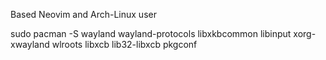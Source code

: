 Based Neovim and Arch-Linux user

sudo pacman -S wayland wayland-protocols libxkbcommon libinput xorg-xwayland wlroots libxcb lib32-libxcb pkgconf
